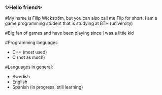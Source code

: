 ### ✨Hello friend✨

#My name is Filip Wickström, but you can also call me Flip for short.
I am a game programming student that is studying at BTH (university)

#Big fan of games and have been playing since I was a little kid

#Programming languages
* C++ (most used)
* C (not as much)

#Languages in general:
* Swedish
* English
* Spanish (in progress, still learning)

<!--
To add if needed?
Favorite games?
-->

<!--
- 🔭 I’m currently working on ...
- 🌱 I’m currently learning ...
- 👯 I’m looking to collaborate on ...
- 🤔 I’m looking for help with ...
- 💬 Ask me about ...
- 📫 How to reach me: ...
- 😄 Pronouns: ...
- ⚡ Fun fact: ...
-->
